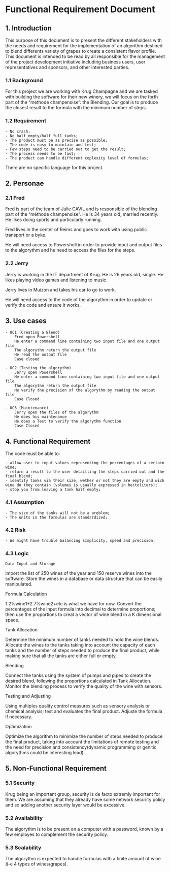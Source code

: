 # Functional Requirement Document

## 1. Introduction

This purpose of this document is to present the different stakeholders with the needs and requirement for the implementation of an algorithm destined to blend differents variety of grapes to create a consistent flavor profile.
This document is intended  to be read by all responsible for the management of the project development initiative including business users, user representatives and sponsors, and other interested parties.

### 1.1 Background

For this project we are working with Krug Champagne and we are tasked with building the software for their new winery, we will focus on the forth part of the “méthode champenoise”: the Blending.
Our goal is to produce the closest result to the formula with the minimum number of steps.

### 1.2 Requirement

    - No crash;
    - No half empty/half full tanks;
    - The product must be as precise as possible;
    - The code is easy to maintain and test;
    - Few steps need to be carried out to get the result;
    - The process needs to be fast;
    - The product can handle different coplexity level of formulas;

There are no specific language for this project.

## 2. Personae

### 2.1 Fred

Fred is part of the team of Julie CAVIL and is responsible of the blending part of the “méthode champenoise”. He is 34 years old, married recently. He likes doing sports and particularly running.

Fred lives in the center of Reims and goes to work with using public transport or a byke.

He will need access to Powershell in order to provide input and output files to the algorythm and he need to access the files for the steps.

### 2.2 Jerry

Jerry is working in the IT department of Krug. He is 26 years old, single. He likes playing video games
and listening to music.

Jerry lives in Muizon and takes his car to go to work.

He will need access to the code of the algorythm in order to update or verify the code and ensure it works.

## 3. Use cases

    - UC1 (Creating a Blend)
        Fred open Powershell
        He enter a command line containing two input file and one output file
        The algorythm return the output file
        He read the output file
        Case closed

    - UC2 (Testing the algorythm)
        Jerry open Powershell
        He enter a command line containing two input file and one output file
        The algorythm return the output file
        He verify the precision of the algorythm by reading the output file
        Case Closed
    
    - UC3 (Maintenance)
        Jerry open the files of the algorythm
        He does his maintenance
        He does a Test to verify the algorythm function
        Case Closed

## 4. Functional Requirement

The code must be able to:

    - allow user to input values representing the percentages of a certain wine;
    - return a result to the user detailling the steps carried out and the final blend;
    - identify tanks via their size, wether or not they are empty and wich wine do they contain (volumes is usually expressed in hectoliters);
    - stop you from leaving a tank half empty;

### 4.1 Assumption

    - The size of the tanks will not be a problem;
    - The units in the formulas are standardized;

### 4.2 Risk

    - We might have trouble balancing simplicity, speed and precision;

### 4.3 Logic

    Data Input and Storage

Import the list of 250 wines of the year and 150 reserve wines into the software.
Store the wines in a database or data structure that can be easily manipulated.

Formula Calculation

1.2%wine1+2.7%wine2+etc is what we have for now.
Convert the percentages of the input formula into decimal to determine proportions; then use the proportions to creat a vector of wine blend in a K dimensional space.

Tank Allocation

Determine the minimum number of tanks needed to hold the wine blends.
Allocate the wines to the tanks taking into account the capacity of each tanks and the number of steps needed to produce the final product, while making sure that all the tanks are either full or empty.

Blending

Connect the tanks using the system of pumps and pipes to create the desired blend, following the proportions calculated in Tank Allocation.
Monitor the blending process to verify the quality of the wine with sensors.

Testing and Adjusting

Using multiples quality control measures such as sensory analysis or chemical analysis; test and evaluates the final product. Adjuste the formula if necessary.

Optimization

Optimize the algorithm to minimize the number of steps needed to produce the final product, taking into account the limitations of remote testing and the need for precision and consistency(dynamic programming or genitic algorythms could be interesting lead).

## 5. Non-Functional Requirement

### 5.1 Security

Krug being an important group, security is de facto extremly important for them. We are assuming that they already have some network security policy and so adding another security layer would be excessive.

### 5.2 Availability

The algorythm is to be present on a computer with a password, known by a few employes to complement the security policy.

### 5.3 Scalability

The algorythm is expected to handle formulas with a finite amount of wine (i-e 4 types of wines/grapes).
